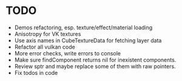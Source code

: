 # TODO

* Demos refactoring, esp. texture/effect/material loading
* Anisotropy for VK textures
* Use axis names in CubeTextureData for fetching layer data
* Refactor all vulkan code
* More error checks, write errors to console
* Make sure findComponent returns nil for inexistent components.
* Review sptr and maybe replace some of them with raw pointers.
* Fix todos in code